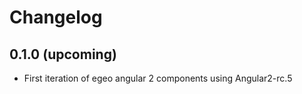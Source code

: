 # Changelog

## 0.1.0 (upcoming)

* First iteration of egeo angular 2 components using Angular2-rc.5